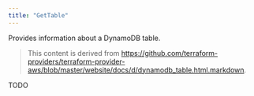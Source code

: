 ```yaml
---
title: "GetTable"
---
```


<!-- WARNING: this file was generated by the Pulumi Terraform Bridge (tfgen) Tool. -->
<!-- Do not edit by hand unless you're certain you know what you are doing! -->

<style>
  table td p { margin-top: 0; margin-bottom: 0; }
</style>

Provides information about a DynamoDB table.

> This content is derived from https://github.com/terraform-providers/terraform-provider-aws/blob/master/website/docs/d/dynamodb_table.html.markdown.


TODO

